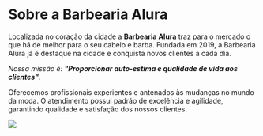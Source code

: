 <h1>Sobre a Barbearia Alura</h1>

<p>Localizada no coração da cidade a <strong>Barbearia Alura</strong> traz para o mercado o que há de melhor para o seu cabelo e barba. 
Fundada em 2019, a Barbearia Alura já é destaque na cidade e conquista novos clientes a cada dia.</p>
  
<p><em>Nossa missão é: <strong>"Proporcionar auto-estima e qualidade de vida aos clientes"</strong>.</em></p>
  
<p>Oferecemos profissionais experientes e antenados às mudanças no mundo da moda. 
O atendimento possui padrão de excelência e agilidade, garantindo qualidade e satisfação dos nossos clientes.</p>

![](https://www.google.com/url?sa=i&url=https%3A%2F%2Fdmaisimoveis.com.br%2Fblog%2Fbarbearias-nos-jardins-sao-paulo%2F&psig=AOvVaw2LFEWnUDmRnsYdy9r6o6JN&ust=1700920973964000&source=images&cd=vfe&opi=89978449&ved=0CA8QjRxqFwoTCKCeidDm3IIDFQAAAAAdAAAAABAD)
